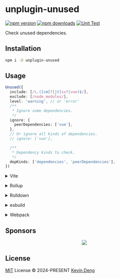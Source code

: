 # unplugin-unused

[![npm version][npm-version-src]][npm-version-href]
[![npm downloads][npm-downloads-src]][npm-downloads-href]
[![Unit Test][unit-test-src]][unit-test-href]

Check unused dependencies.

## Installation

```bash
npm i -D unplugin-unused
```

## Usage

```ts
Unused({
  include: [/\.([cm]?[jt]sx?|vue)$/],
  exclude: [/node_modules/],
  level: 'warning', // or 'error'
  /**
   * Ignore some dependencies.
   */
  ignore: {
    peerDependencies: ['vue'],
  },
  // Or ignore all kinds of dependencies.
  // ignore: ['vue'],

  /**
   * Dependency kinds to check.
   */
  depKinds: ['dependencies', 'peerDependencies'],
})
```

<details>
<summary>Vite</summary><br>

```ts
// vite.config.ts
import UnpluginUnused from 'unplugin-unused/vite'

export default defineConfig({
  plugins: [UnpluginUnused()],
})
```

<br></details>

<details>
<summary>Rollup</summary><br>

```ts
// rollup.config.js
import UnpluginUnused from 'unplugin-unused/rollup'

export default {
  plugins: [UnpluginUnused()],
}
```

<br></details>

<details>
<summary>Rolldown</summary><br>

```ts
// rolldown.config.js
import UnpluginUnused from 'unplugin-unused/rolldown'

export default {
  plugins: [UnpluginUnused()],
}
```

<br></details>

<details>
<summary>esbuild</summary><br>

```ts
// esbuild.config.js
import { build } from 'esbuild'

build({
  plugins: [require('unplugin-unused/esbuild')()],
})
```

<br></details>

<details>
<summary>Webpack</summary><br>

```ts
// webpack.config.js
module.exports = {
  /* ... */
  plugins: [require('unplugin-unused/webpack')()],
}
```

<br></details>

## Sponsors

<p align="center">
  <a href="https://cdn.jsdelivr.net/gh/sxzz/sponsors/sponsors.svg">
    <img src='https://cdn.jsdelivr.net/gh/sxzz/sponsors/sponsors.svg'/>
  </a>
</p>

## License

[MIT](./LICENSE) License © 2024-PRESENT [Kevin Deng](https://github.com/sxzz)

<!-- Badges -->

[npm-version-src]: https://img.shields.io/npm/v/unplugin-unused.svg
[npm-version-href]: https://npmjs.com/package/unplugin-unused
[npm-downloads-src]: https://img.shields.io/npm/dm/unplugin-unused
[npm-downloads-href]: https://www.npmcharts.com/compare/unplugin-unused?interval=30
[unit-test-src]: https://github.com/unplugin/unplugin-unused/actions/workflows/unit-test.yml/badge.svg
[unit-test-href]: https://github.com/unplugin/unplugin-unused/actions/workflows/unit-test.yml
